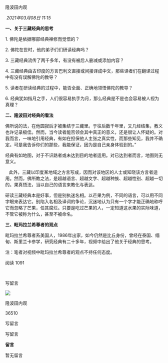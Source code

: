 # 

隆波田内观

 _2021年03月08日 11:15_

**一、关于三藏经典的思考**

1. 佛陀是依据哪部经典禅修而觉悟的？

2. 佛陀在世时，他的弟子们们研读经典吗？

3. 三藏经典流传了两千多年，有没有被后人删减或添加内容？

4. 三藏经典由古印度的方言巴利文直接或间接译成中文，那些译者们在翻译过程中有没有误解佛陀的教导？

5. 读者在研读经典的过程中，能否全面、正确地领悟佛陀的教导？

6. 经典犹如指月之手，人们很容易执手为月，那么经典是不是也会容易被人视为真理？

**二、隆波田对经典的看法**

佛所说的法，在他圆寂后才被集结于三藏里。于往后数千年里，又几经结集，教义也许记录极佳。然而，当今读者能否领会其中真正的意义，还是很让人怀疑的。对我而言，一味地引用经典，有如在担保他人主张之真实性，而那些知见，我并不确定。可是我告诉你们的那些，我能保证，因为是自己亲身体验到的。”

经典有如地图，对于不识路者或未达到目的地者适用。对已达到者而言，地图则无意义。

   此外，三藏以印度某地域之方言写成，因而对该地区的人士或知晓该方言者适用。然而，佛所教之法，是超越语言、超越文字、超越种族、超越性别、超越一切的。果真悟法，当以自己的语言来教化与表达。

研读三藏经典本是好事，但是别执迷名相。以芒果为例，不同的语言，可以用不同字眼来表达它。别陷入名相及译词的争论，沉迷地认为只有一个字才能正确地称呼它而忽略了芒果，任其腐烂。只要是吃过芒果的人，一定知道这水果的实际味道，不管它被称为什么，甚至不被命名。

**三、毗玛拉兰希尊者的观点**

毗玛拉兰希尊者系美国人，1986年出家，如今仍然是比丘身份，曾经在泰国、缅甸、斯里兰卡参学，研究经典有二十多年，视频中给出了他关于经典的思考。

  

注：笔者对视频中毗玛拉兰希尊者的观点不持任何态度。

  

阅读 1091

​

写留言

[](javacript:;)

![](http://mmbiz.qpic.cn/mmbiz_png/AuNGde4dkeYORq1mATgF7dkZ8Wxzib3dzkNB1mjWTJibVmibTw0icZqicxfy6jIetiafiaicU8y9xhDibPgfFauicjcq2Ijw/300?wx_fmt=png&wxfrom=18)

隆波田内观

36510

写留言

写留言

**留言**

暂无留言